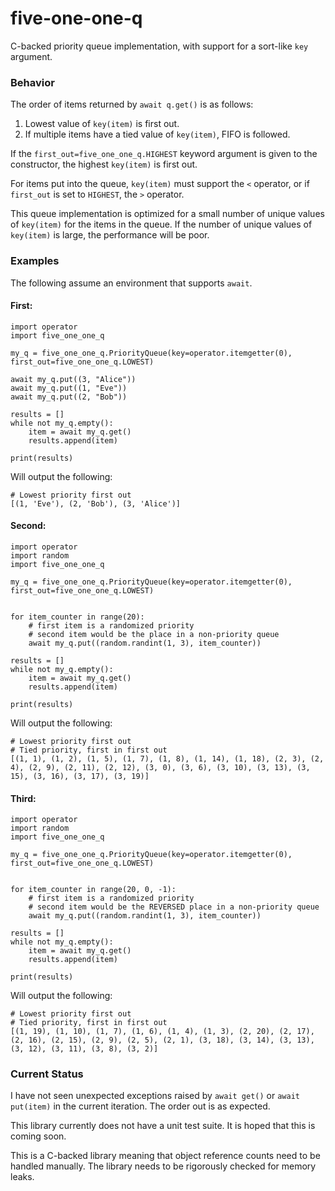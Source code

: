 # five-one-one-q
C-backed priority queue implementation, with support for a sort-like `key`
argument.

### Behavior
The order of items returned by `await q.get()` is as follows:
 1. Lowest value of `key(item)` is first out.
 2. If multiple items have a tied value of `key(item)`, FIFO is followed.

If the `first_out=five_one_one_q.HIGHEST` keyword argument is given to the
constructor, the highest `key(item)` is first out.

For items put into the queue, `key(item)` must support the `<` operator, or
if `first_out` is set to `HIGHEST`, the `>` operator.

This queue implementation is optimized for a small number of unique values of
`key(item)` for the items in the queue. If the number of unique values of
`key(item)` is large, the performance will be poor.

### Examples

The following assume an environment that supports `await`.

#### First:
```
import operator
import five_one_one_q

my_q = five_one_one_q.PriorityQueue(key=operator.itemgetter(0), first_out=five_one_one_q.LOWEST)

await my_q.put((3, "Alice"))
await my_q.put((1, "Eve"))
await my_q.put((2, "Bob"))

results = []
while not my_q.empty():
    item = await my_q.get()
    results.append(item)

print(results)
```
Will output the following:
```
# Lowest priority first out
[(1, 'Eve'), (2, 'Bob'), (3, 'Alice')]
```

#### Second:
```
import operator
import random
import five_one_one_q

my_q = five_one_one_q.PriorityQueue(key=operator.itemgetter(0), first_out=five_one_one_q.LOWEST)


for item_counter in range(20):
    # first item is a randomized priority
    # second item would be the place in a non-priority queue
    await my_q.put((random.randint(1, 3), item_counter))

results = []
while not my_q.empty():
    item = await my_q.get()
    results.append(item)

print(results)
```
Will output the following:
```
# Lowest priority first out
# Tied priority, first in first out
[(1, 1), (1, 2), (1, 5), (1, 7), (1, 8), (1, 14), (1, 18), (2, 3), (2, 4), (2, 9), (2, 11), (2, 12), (3, 0), (3, 6), (3, 10), (3, 13), (3, 15), (3, 16), (3, 17), (3, 19)]
```

#### Third:
```
import operator
import random
import five_one_one_q

my_q = five_one_one_q.PriorityQueue(key=operator.itemgetter(0), first_out=five_one_one_q.LOWEST)


for item_counter in range(20, 0, -1):
    # first item is a randomized priority
    # second item would be the REVERSED place in a non-priority queue
    await my_q.put((random.randint(1, 3), item_counter))

results = []
while not my_q.empty():
    item = await my_q.get()
    results.append(item)

print(results)
```
Will output the following:
```
# Lowest priority first out
# Tied priority, first in first out
[(1, 19), (1, 10), (1, 7), (1, 6), (1, 4), (1, 3), (2, 20), (2, 17), (2, 16), (2, 15), (2, 9), (2, 5), (2, 1), (3, 18), (3, 14), (3, 13), (3, 12), (3, 11), (3, 8), (3, 2)]
```


### Current Status

I have not seen unexpected exceptions raised by `await get()` or
`await put(item)` in the current iteration. The order out is as expected.

This library currently does not have a unit test suite. It is hoped that this
is coming soon.

This is a C-backed library meaning that object reference counts need to be
handled manually. The library needs to be rigorously checked for memory leaks.
